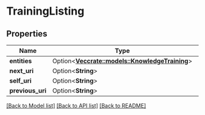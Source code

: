 # TrainingListing

## Properties

Name | Type | Description | Notes
------------ | ------------- | ------------- | -------------
**entities** | Option<[**Vec<crate::models::KnowledgeTraining>**](KnowledgeTraining.md)> |  | [optional]
**next_uri** | Option<**String**> |  | [optional]
**self_uri** | Option<**String**> |  | [optional]
**previous_uri** | Option<**String**> |  | [optional]

[[Back to Model list]](../README.md#documentation-for-models) [[Back to API list]](../README.md#documentation-for-api-endpoints) [[Back to README]](../README.md)


